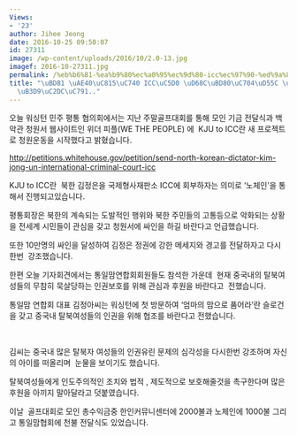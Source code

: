 ```yaml
---
Views:
- '23'
author: Jihee Jeong
date: 2016-10-25 09:50:07
id: 27311
image: /wp-content/uploads/2016/10/2.0-13.jpg
imagef: 2016-10-27311.jpg
permalink: /%eb%b6%81-%ea%b9%80%ec%a0%95%ec%9d%80-icc%ec%97%90-%ed%9a%8c%eb%b6%80%ec%9c%84%ed%95%9c-%ec%b2%ad%ec%9b%90%ec%9a%b4%eb%8f%99%ec%8b%9c%ec%9e%91/
title: "\uBD81 \uAE40\uC815\uC740 ICC\uC5D0 \uD68C\uBD80\uC704\uD55C \uCCAD\uC6D0\uC6B4\
  \uB3D9\uC2DC\uC791.."
---
```


오늘 워싱턴 민주 평통 협의회에서는 지난 주말골프대회를 통해 모인 기금 전달식과 백악관 청원서 웹사이트인 위더 피플(WE THE PEOPLE) 에  KJU to ICC란 새 프로젝트로 청원운동을 시작했다고 밝혔습니다.

http://petitions.whitehouse.gov/petition/send-north-korean-dictator-kim-jong-un-international-criminal-court-icc

KJU to ICC란  북한 김정은을 국제형사재판소 ICC에 회부하자는 의미로 ‘노체인&#8217;을 통해서 진행되고있습니다.

평통회장은 북한의 계속되는 도발적인 행위와 북한 주민들의 고통등으로 악화되는 상황을 전세계 시민들이 관심을 갖고 청원서에 싸인을 하길 바란다고 언급했습니다.

또한 10만명의 싸인을 달성하여 김정은 정권에 강한 메세지와 경고를 전달하자고 다시한번  강조했습니다.

한편 오늘 기자회견에서는 통일맘연합회회원들도 참석한 가운데  현재 중국내의 탈북여성들의 무참히 묵살당하는 인권보호를 위해 관심과 후원을 바란다고  전했습니다.

통일맘 연합회 대표 김정아씨는 워싱턴에 첫 방문하여 ‘엄마의 맘으로 품어라&#8217;란 슬로건을 갖고 중국내 탈북여성들의 인권을 위해 협조를 바란다고 전했습니다.

&nbsp;

김씨는 중국내 많은 탈북자 여성들의 인권유린 문제의 심각성을 다시한번 강조하며 자신의 아이를 떠올리며  눈물을 보이기도 했습니다.

탈북여성들에게 인도주의적인 조치와 법적 , 제도적으로 보호해줄것을 촉구한다며 많은 후원을 아끼지 말아달라고 덧붙였습니다.

이날  골프대회로 모인 총수익금중 한인커뮤니센터에 2000불과 노체인에 1000불 그리고 통일맘협회에 천불 전달식도 있었습니다.

&nbsp;

&nbsp;

&nbsp;

&nbsp;

&nbsp;

&nbsp;